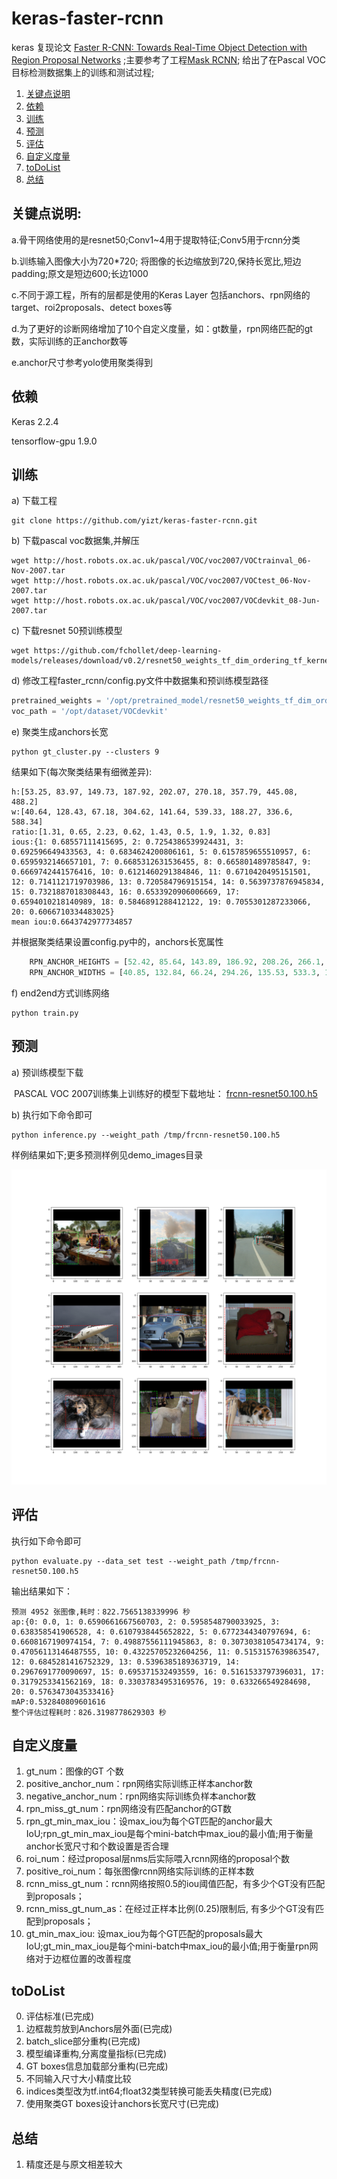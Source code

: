 # keras-faster-rcnn

keras 复现论文 [Faster R-CNN: Towards Real-Time Object Detection with Region Proposal Networks](https://arxiv.org/pdf/1504.08083.pdf) ;主要参考了工程[Mask RCNN](https://github.com/matterport/Mask_RCNN); 给出了在Pascal VOC目标检测数据集上的训练和测试过程;

1. [关键点说明](#关键点说明)
2. [依赖](#依赖)
3. [训练](#训练)
4. [预测](#预测)
5. [评估](#评估)
6. [自定义度量](#自定义度量)
7. [toDoList](#toDoList)
8. [总结](#总结)

## 关键点说明:

a.骨干网络使用的是resnet50;Conv1~4用于提取特征;Conv5用于rcnn分类

b.训练输入图像大小为720*720; 将图像的长边缩放到720,保持长宽比,短边padding;原文是短边600;长边1000

c.不同于源工程，所有的层都是使用的Keras Layer 包括anchors、rpn网络的target、roi2proposals、detect boxes等

d.为了更好的诊断网络增加了10个自定义度量，如：gt数量，rpn网络匹配的gt数，实际训练的正anchor数等

e.anchor尺寸参考yolo使用聚类得到


## 依赖

Keras 2.2.4

tensorflow-gpu 1.9.0



## 训练

a) 下载工程

```shell
git clone https://github.com/yizt/keras-faster-rcnn.git
```

b) 下载pascal voc数据集,并解压

```shell
wget http://host.robots.ox.ac.uk/pascal/VOC/voc2007/VOCtrainval_06-Nov-2007.tar
wget http://host.robots.ox.ac.uk/pascal/VOC/voc2007/VOCtest_06-Nov-2007.tar
wget http://host.robots.ox.ac.uk/pascal/VOC/voc2007/VOCdevkit_08-Jun-2007.tar
```

c) 下载resnet 50预训练模型

```shell
wget https://github.com/fchollet/deep-learning-models/releases/download/v0.2/resnet50_weights_tf_dim_ordering_tf_kernels_notop.h5
```

d) 修改工程faster_rcnn/config.py文件中数据集和预训练模型路径

```python
pretrained_weights = '/opt/pretrained_model/resnet50_weights_tf_dim_ordering_tf_kernels_notop.h5'
voc_path = '/opt/dataset/VOCdevkit'
```

e) 聚类生成anchors长宽
```shell
python gt_cluster.py --clusters 9
```
   结果如下(每次聚类结果有细微差异):
```shell
h:[53.25, 83.97, 149.73, 187.92, 202.07, 270.18, 357.79, 445.08, 488.2] 
w:[40.64, 128.43, 67.18, 304.62, 141.64, 539.33, 188.27, 336.6, 588.34]
ratio:[1.31, 0.65, 2.23, 0.62, 1.43, 0.5, 1.9, 1.32, 0.83]
ious:{1: 0.68557111415695, 2: 0.7254386539924431, 3: 0.692596649433563, 4: 0.6834624200806161, 5: 0.6157859655510957, 6: 0.6595932146657101, 7: 0.6685312631536455, 8: 0.665801489785847, 9: 0.6669742441576416, 10: 0.6121460291384846, 11: 0.6710420495151501, 12: 0.7141121719703986, 13: 0.720584796915154, 14: 0.5639737876945834, 15: 0.7321887018308443, 16: 0.6533920906006669, 17: 0.6594010218140989, 18: 0.5846891288412122, 19: 0.7055301287233066, 20: 0.6066710334483025}
mean iou:0.6643742977734857
```
   并根据聚类结果设置config.py中的，anchors长宽属性
```python
    RPN_ANCHOR_HEIGHTS = [52.42, 85.64, 143.89, 186.92, 208.26, 266.1, 359.72, 446.26, 484.92]
    RPN_ANCHOR_WIDTHS = [40.85, 132.84, 66.24, 294.26, 135.53, 533.3, 190.26, 339.55, 591.88]
```
f) end2end方式训练网络
```shell
python train.py
```

## 预测

a) 预训练模型下载

​    PASCAL VOC 2007训练集上训练好的模型下载地址： [frcnn-resnet50.100.h5](https://drive.google.com/file/d/1HEU0BFkU4l31DsHh-47XkjbiZaNEShAV/view?usp=sharing)


b) 执行如下命令即可

```shell
python inference.py --weight_path /tmp/frcnn-resnet50.100.h5
```

样例结果如下;更多预测样例见demo_images目录

![examples](demo_images/inferece_examples.2.png)


## 评估

执行如下命令即可

```shell
python evaluate.py --data_set test --weight_path /tmp/frcnn-resnet50.100.h5
```

输出结果如下：

```shell
预测 4952 张图像,耗时：822.7565138339996 秒
ap:{0: 0.0, 1: 0.6590661667560703, 2: 0.5958548790033925, 3: 0.638358541906528, 4: 0.6107938445652822, 5: 0.6772344340797694, 6: 0.6608167190974154, 7: 0.49887556111945863, 8: 0.30730381054734174, 9: 0.47056113146487555, 10: 0.43225705232604256, 11: 0.5153157639863547, 12: 0.6845281416752329, 13: 0.5396385189363719, 14: 0.2967691770090697, 15: 0.695371532493559, 16: 0.5161533797396031, 17: 0.3179253341562169, 18: 0.33037834953169576, 19: 0.633266549284698, 20: 0.5763473043533416}
mAP:0.532840809601616
整个评估过程耗时：826.3198778629303 秒
```

## 自定义度量


1. gt_num：图像的GT 个数
2. positive_anchor_num：rpn网络实际训练正样本anchor数
3. negative_anchor_num：rpn网络实际训练负样本anchor数
4. rpn_miss_gt_num：rpn网络没有匹配anchor的GT数
5. rpn_gt_min_max_iou：设max_iou为每个GT匹配的anchor最大IoU;rpn_gt_min_max_iou是每个mini-batch中max_iou的最小值;用于衡量anchor长宽尺寸和个数设置是否合理
6. roi_num：经过proposal层nms后实际喂入rcnn网络的proposal个数
7. positive_roi_num：每张图像rcnn网络实际训练的正样本数
8. rcnn_miss_gt_num：rcnn网络按照0.5的iou阈值匹配，有多少个GT没有匹配到proposals；
9. rcnn_miss_gt_num_as：在经过正样本比例(0.25)限制后, 有多少个GT没有匹配到proposals；
10. gt_min_max_iou: 设max_iou为每个GT匹配的proposals最大IoU;gt_min_max_iou是每个mini-batch中max_iou的最小值;用于衡量rpn网络对于边框位置的改善程度                  


## toDoList
0. 评估标准(已完成)
1. 边框裁剪放到Anchors层外面(已完成)
2. batch_slice部分重构(已完成)
3. 模型编译重构,分离度量指标(已完成)
4. GT boxes信息加载部分重构(已完成)
5. 不同输入尺寸大小精度比较
6. indices类型改为tf.int64;float32类型转换可能丢失精度(已完成)
7. 使用聚类GT boxes设计anchors长宽尺寸(已完成)


## 总结
1. 精度还是与原文相差较大
